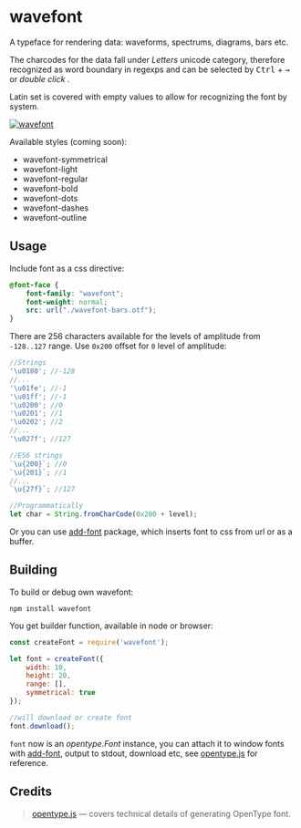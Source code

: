 # wavefont

A typeface for rendering data: waveforms, spectrums, diagrams, bars etc.

The charcodes for the data fall under _Letters_ unicode category, therefore recognized as word boundary in regexps and can be selected by <kbd>Ctrl</kbd> + <kbd>→</kbd> or _double click_ .

Latin set is covered with empty values to allow for recognizing the font by system.

[![wavefont](https://raw.githubusercontent.com/dfcreative/wavefont/gh-pages/preview.png "wavefont")](http://dfcreative.github.io/wavefont/)

Available styles (coming soon):

* wavefont-symmetrical
* wavefont-light
* wavefont-regular
* wavefont-bold
* wavefont-dots
* wavefont-dashes
* wavefont-outline


## Usage

Include font as a css directive:

```css
@font-face {
	font-family: "wavefont";
	font-weight: normal;
	src: url("./wavefont-bars.otf");
}
```

There are 256 characters available for the levels of amplitude from `-128..127` range.
Use `0x200` offset for `0` level of amplitude:

```js
//Strings
'\u0180'; //-128
//...
'\u01fe'; //-1
'\u01ff'; //-1
'\u0200'; //0
'\u0201'; //1
'\u0202'; //2
//...
'\u027f'; //127

//ES6 strings
`\u{200}`; //0
`\u{201}`; //1
//...
`\u{27f}`; //127

//Programmatically
let char = String.fromCharCode(0x200 + level);
```

Or you can use [add-font](https://npmjs.org/package/font) package, which inserts font to css from url or as a buffer.


## Building

To build or debug own wavefont:

`npm install wavefont`

You get builder function, available in node or browser:

```js
const createFont = require('wavefont');

let font = createFont({
	width: 10,
	height: 20,
	range: [],
	symmetrical: true
});

//will download or create font
font.download();
```

`font` now is an _opentype.Font_ instance, you can attach it to window fonts with [add-font](https://npmjs.org/package/add-font), output to stdout, download etc, see [opentype.js](https://github.com/nodebox/opentype.js) for reference.


## Credits

> [opentype.js](https://github.com/nodebox/opentype.js) — covers technical details of generating OpenType font.<br/>